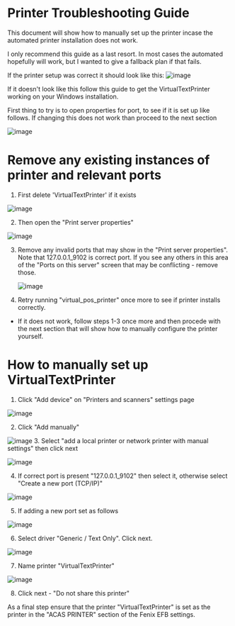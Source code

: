 # Printer Troubleshooting Guide

This document will show how to manually set up the printer incase the automated printer installation does not work.

I only recommend this guide as a last resort.  In most cases the automated hopefully will work, but I wanted to give a fallback plan if that fails.

If the printer setup was correct it should look like this:
![image](https://github.com/user-attachments/assets/7853865d-4742-4af1-8bfe-4fc08f931e10)

If it doesn't look like this follow this guide to get the VirtualTextPrinter working on your Windows installation.

First thing to try is to open properties for port, to see if it is set up like follows.  If changing this does not work than proceed to the next section

![image](https://github.com/user-attachments/assets/03f328b3-5280-46de-adbb-082497a242f8)


# Remove any existing instances of printer and relevant ports
1. First delete 'VirtualTextPrinter' if it exists

  ![image](https://github.com/user-attachments/assets/7e449f56-9624-4ce8-afe9-d315b737bd6e)

2. Then open the "Print server properties"
  
  ![image](https://github.com/user-attachments/assets/9cbccc6f-d864-4ff8-b0af-3429c688fc5c)

3. Remove any invalid ports that may show in the "Print server properties".  Note that 127.0.0.1_9102 is correct port.  If you see any others in this area of the "Ports on this server" screen that may be conflicting - remove those.

     ![image](https://github.com/user-attachments/assets/eebc7ba7-e313-4071-a0e5-10867866b733)

4. Retry running "virtual_pos_printer" once more to see if printer installs correctly.
  - If it does not work, follow steps 1-3 once more and then procede with the next section that will show how to manually configure the printer yourself.

# How to manually set up VirtualTextPrinter

1. Click "Add device" on "Printers and scanners" settings page

  ![image](https://github.com/user-attachments/assets/f75ed886-6dcc-4557-91d2-77e2624f115a)

2. Click "Add manually"
 
  ![image](https://github.com/user-attachments/assets/76da3229-2e3a-4fbc-bc6a-0841ea498048)
3. Select "add a local printer or network printer with manual settings" then click next

  ![image](https://github.com/user-attachments/assets/a8f19118-8199-4f5b-a4c3-5a34ddd0b229)

4. If correct port is present "127.0.0.1_9102" then select it, otherwise select "Create a new port (TCP/IP)"

  ![image](https://github.com/user-attachments/assets/e47b0d68-a887-4375-a2a9-49b40db8d698)

5. If adding a new port set as follows
  
  ![image](https://github.com/user-attachments/assets/d3646c30-25f8-4fd7-8ffa-eacabdea0060)

6. Select driver "Generic / Text Only".  Click next.
 
  ![image](https://github.com/user-attachments/assets/bf7fe195-7936-4b82-bf0e-fb674bfb9c05)

7. Name printer "VirtualTextPrinter" 
  
  ![image](https://github.com/user-attachments/assets/eec46ce6-a6e2-4f06-a7c3-148d1650c48f)

8. Click next - "Do not share this printer"

As a final step ensure that the printer "VirtualTextPrinter" is set as the printer in the "ACAS PRINTER" section of the Fenix EFB settings.
